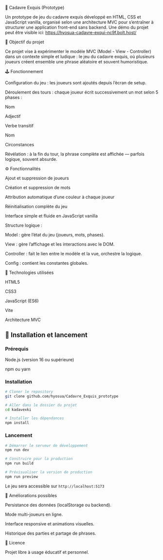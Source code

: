 🧩 Cadavre Exquis (Prototype)

Un prototype de jeu du cadavre exquis développé en HTML, CSS et JavaScript vanilla, organisé selon une architecture MVC pour s’entraîner à structurer une application front-end sans backend.
Une démo du projet peut être visible ici: https://hyosua-cadavre-exqui-nc9f.bolt.host/

🎯 Objectif du projet

Ce projet vise à expérimenter le modèle MVC (Model - View - Controller) dans un contexte simple et ludique : le jeu du cadavre exquis, où plusieurs joueurs créent ensemble une phrase aléatoire et souvent humoristique.

🕹️ Fonctionnement

Configuration du jeu : les joueurs sont ajoutés depuis l’écran de setup.

Déroulement des tours : chaque joueur écrit successivement un mot selon 5 phases :

Nom

Adjectif

Verbe transitif

Nom

Circonstances

Révélation : à la fin du tour, la phrase complète est affichée — parfois logique, souvent absurde.

⚙️ Fonctionnalités

Ajout et suppression de joueurs

Création et suppression de mots

Attribution automatique d’une couleur à chaque joueur

Réinitialisation complète du jeu

Interface simple et fluide en JavaScript vanilla

Structure logique :

Model : gère l’état du jeu (joueurs, mots, phases).

View : gère l’affichage et les interactions avec le DOM.

Controller : fait le lien entre le modèle et la vue, orchestre la logique.

Config : contient les constantes globales.

🧩 Technologies utilisées

HTML5

CSS3

JavaScript (ES6)

Vite

Architecture MVC

## 🚀 Installation et lancement

### Prérequis

Node.js (version 16 ou supérieure)

npm ou yarn

### Installation

```bash
# Cloner le repository
git clone github.com/hyosua/Cadavre_Exquis_prototype

# Aller dans le dossier du projet
cd kadavexki

# Installer les dépendances
npm install
```

### Lancement

```bash
# Démarrer le serveur de développement
npm run dev

# Construire pour la production
npm run build

# Prévisualiser la version de production
npm run preview
```

Le jeu sera accessible sur `http://localhost:5173`

🚧 Améliorations possibles

Persistance des données (localStorage ou backend).

Mode multi-joueurs en ligne.

Interface responsive et animations visuelles.

Historique des parties et partage de phrases.

📄 Licence

Projet libre à usage éducatif et personnel.
